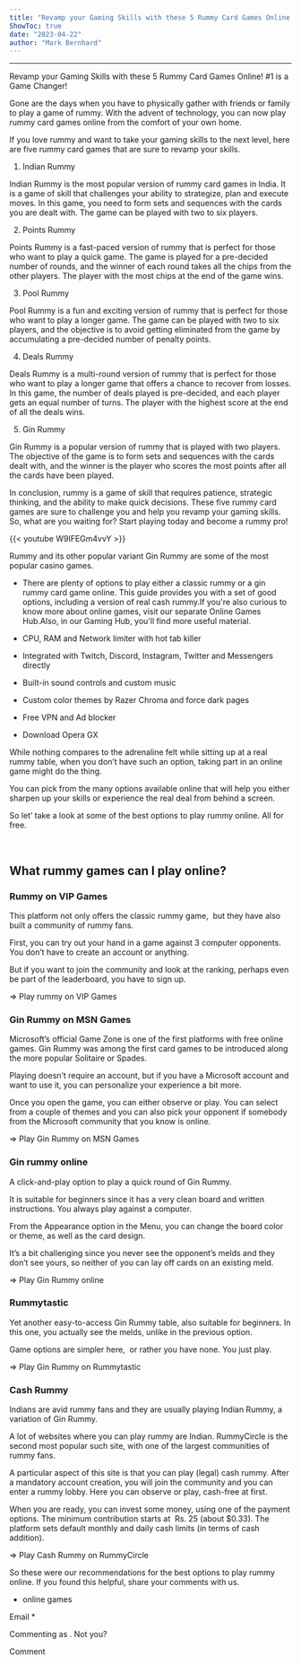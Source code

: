 ```yaml
---
title: "Revamp your Gaming Skills with these 5 Rummy Card Games Online! #1 is a Game Changer!"
ShowToc: true 
date: "2023-04-22"
author: "Mark Bernhard"
---
```

*****
Revamp your Gaming Skills with these 5 Rummy Card Games Online! #1 is a Game Changer!

Gone are the days when you have to physically gather with friends or family to play a game of rummy. With the advent of technology, you can now play rummy card games online from the comfort of your own home.

If you love rummy and want to take your gaming skills to the next level, here are five rummy card games that are sure to revamp your skills.

1. Indian Rummy

Indian Rummy is the most popular version of rummy card games in India. It is a game of skill that challenges your ability to strategize, plan and execute moves. In this game, you need to form sets and sequences with the cards you are dealt with. The game can be played with two to six players.

2. Points Rummy

Points Rummy is a fast-paced version of rummy that is perfect for those who want to play a quick game. The game is played for a pre-decided number of rounds, and the winner of each round takes all the chips from the other players. The player with the most chips at the end of the game wins.

3. Pool Rummy

Pool Rummy is a fun and exciting version of rummy that is perfect for those who want to play a longer game. The game can be played with two to six players, and the objective is to avoid getting eliminated from the game by accumulating a pre-decided number of penalty points.

4. Deals Rummy

Deals Rummy is a multi-round version of rummy that is perfect for those who want to play a longer game that offers a chance to recover from losses. In this game, the number of deals played is pre-decided, and each player gets an equal number of turns. The player with the highest score at the end of all the deals wins.

5. Gin Rummy

Gin Rummy is a popular version of rummy that is played with two players. The objective of the game is to form sets and sequences with the cards dealt with, and the winner is the player who scores the most points after all the cards have been played.

In conclusion, rummy is a game of skill that requires patience, strategic thinking, and the ability to make quick decisions. These five rummy card games are sure to challenge you and help you revamp your gaming skills. So, what are you waiting for? Start playing today and become a rummy pro!

{{< youtube W9IFEGm4vvY >}} 



Rummy and its other popular variant Gin Rummy are some of the most popular casino games.
 
- There are plenty of options to play either a classic rummy or a gin rummy card game online. This guide provides you with a set of good options, including a version of real cash rummy.If you're also curious to know more about online games, visit our separate Online Games Hub.Also, in our Gaming Hub, you'll find more useful material.

 
- CPU, RAM and Network limiter with hot tab killer
 - Integrated with Twitch, Discord, Instagram, Twitter and Messengers directly
 - Built-in sound controls and custom music
 - Custom color themes by Razer Chroma and force dark pages
 - Free VPN and Ad blocker
 - Download Opera GX

 
While nothing compares to the adrenaline felt while sitting up at a real rummy table, when you don’t have such an option, taking part in an online game might do the thing.
 
You can pick from the many options available online that will help you either sharpen up your skills or experience the real deal from behind a screen.
 
So let’ take a look at some of the best options to play rummy online. All for free.
 
 
 
## What rummy games can I play online?
 
 
 
### Rummy on VIP Games
 

 
This platform not only offers the classic rummy game,  but they have also built a community of rummy fans.
 
First, you can try out your hand in a game against 3 computer opponents. You don’t have to create an account or anything.
 
But if you want to join the community and look at the ranking, perhaps even be part of the leaderboard, you have to sign up.
 
⇒ Play rummy on VIP Games
 
### Gin Rummy on MSN Games
 
Microsoft’s official Game Zone is one of the first platforms with free online games. Gin Rummy was among the first card games to be introduced along the more popular Solitaire or Spades.
 
Playing doesn’t require an account, but if you have a Microsoft account and want to use it, you can personalize your experience a bit more.
 
Once you open the game, you can either observe or play. You can select from a couple of themes and you can also pick your opponent if somebody from the Microsoft community that you know is online.
 
⇒ Play Gin Rummy on MSN Games
 
### Gin rummy online
 
A click-and-play option to play a quick round of Gin Rummy.
 
It is suitable for beginners since it has a very clean board and written instructions. You always play against a computer.
 
From the Appearance option in the Menu, you can change the board color or theme, as well as the card design.
 
It’s a bit challenging since you never see the opponent’s melds and they don’t see yours, so neither of you can lay off cards on an existing meld.
 
⇒ Play Gin Rummy online
 
### Rummytastic
 
Yet another easy-to-access Gin Rummy table, also suitable for beginners. In this one, you actually see the melds, unlike in the previous option.
 
Game options are simpler here,  or rather you have none. You just play.
 
⇒ Play Gin Rummy on Rummytastic
 
### Cash Rummy
 
Indians are avid rummy fans and they are usually playing Indian Rummy, a variation of Gin Rummy.
 
A lot of websites where you can play rummy are Indian. RummyCircle is the second most popular such site, with one of the largest communities of rummy fans.
 
A particular aspect of this site is that you can play (legal) cash rummy. After a mandatory account creation, you will join the community and you can enter a rummy lobby. Here you can observe or play, cash-free at first.
 
When you are ready, you can invest some money, using one of the payment options. The minimum contribution starts at  Rs. 25 (about $0.33). The platform sets default monthly and daily cash limits (in terms of cash addition).
 
⇒ Play Cash Rummy on RummyCircle
 
So these were our recommendations for the best options to play rummy online. If you found this helpful, share your comments with us.
 
- online games

 
Email * 
 

Commenting as .
Not you?

 
Comment 





